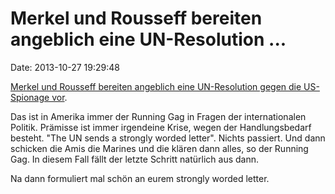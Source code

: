 Merkel und Rousseff bereiten angeblich eine UN-Resolution \...
==============================================================

Date: 2013-10-27 19:29:48

[Merkel und Rousseff bereiten angeblich eine UN-Resolution gegen die
US-Spionage vor](http://www.faz.net/-gq5-7iu25).

Das ist in Amerika immer der Running Gag in Fragen der internationalen
Politik. Prämisse ist immer irgendeine Krise, wegen der Handlungsbedarf
besteht. \"The UN sends a strongly worded letter\". Nichts passiert. Und
dann schicken die Amis die Marines und die klären dann alles, so der
Running Gag. In diesem Fall fällt der letzte Schritt natürlich aus dann.

Na dann formuliert mal schön an eurem strongly worded letter.
